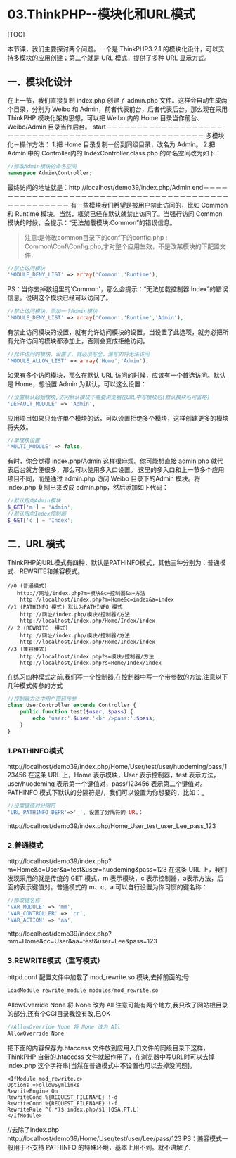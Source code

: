 # 03.ThinkPHP--模块化和URL模式
[TOC]

本节课，我们主要探讨两个问题。一个是 ThinkPHP3.2.1 的模块化设计，可以支持多模块的应用创建；第二个就是 URL 模式，提供了多种 URL 显示方式。 

## 一．模块化设计
在上一节，我们直接复制 index.php 创建了 admin.php 文件。这样会自动生成两个目录，分别为 Weibo 和 Admin，前者代表前台，后者代表后台。那么现在采用 ThinkPHP 模块化架构思想，可以把 Weibo 内的 Home 目录当作前台、Weibo/Admin 目录当作后台。
start－－－－－－－－－－－－－－－－－－－－－－－－－－－－－－－－－－－－－－－－－－－－－－－－－－－
多模块化－操作方法：
1.把 Home 目录复制一份到同级目录，改名为 Admin。
2.把 Admin 中的 Controller内的 IndexController.class.php 的命名空间改为如下：
```php
//修改Admin模块的命名空间
namespace Admin\Controller;
```
最终访问的地址就是：http://localhost/demo39/index.php/Admin
end－－－－－－－－－－－－－－－－－－－－－－－－－－－－－－－－－－－－－－－－－－－－－－－－－－
有一些模块我们希望是被用户禁止访问的，比如 Common 和 Runtime 模块。当然，框架已经在默认就禁止访问了。当强行访问 Common 模块的时候，会提示：“无法加载模块:Common”的错误信息。

> 注意:是修改common目录下的conf下的config.php : Common\Conf\Config.php,才对整个应用生效，不是改某模块的下配置文件．

```php
//禁止访问模块
'MODULE_DENY_LIST' => array('Common','Runtime'),
```
PS：当你去掉数组里的'Common'，那么会提示：“无法加载控制器:Index”的错误信息。说明这个模块已经可以访问了。
```php
//禁止访问模块，添加一个Admin模块
'MODULE_DENY_LIST' => array('Common','Runtime','Admin'),
```
有禁止访问模块的设置，就有允许访问模块的设置。当设置了此选项，就务必把所有允许访问的模块都添加上，否则会变成拒绝访问。
```php
//允许访问的模块，设置了，就必须写全，漏写的将无法访问
'MODULE_ALLOW_LIST' => array('Home','Admin'),
```
如果有多个访问模块，那么在默认 URL 访问的时候，应该有一个首选访问。默认是 Home，想设置 Admin 为默认，可以这么设置：
```php
//设置默认起始模块,访问默认模块不需要浏览器在URL中写模块名(默认模块名可省略)
'DEFAULT_MODULE' => 'Admin',
```
应用项目如果只允许单个模块的话，可以设置拒绝多个模块，这样创建更多的模块将失效。
```php
//单模块设置
'MULTI_MODULE' => false, 
```
有时，你会觉得 index.php/Admin 这样很麻烦。你可能想直接 admin.php 就代表后台就方便很多，那么可以使用多入口设置。
这里的多入口和上一节多个应用项目不同，而是通过 admin.php 访问 Weibo 目录下的Admin 模块。将 index.php 复制出来改成 admin.php，然后添加如下代码：
```php
//默认指向Admin模块
$_GET['m'] = 'Admin';
//默认指向Index控制器
$_GET['c'] = 'Index';
```
## 二．URL 模式
ThinkPHP的URL模式有四种，默认是PATHINFO模式，其他三种分别为：普通模式、REWRITE和兼容模式。
```
//0 (普通模式) 
   http://网址/index.php?m=模块&c=控制器&a=方法
    http://localhost/index.php?m=Home&c=index&a=index
//1 (PATHINFO 模式) 默认为PATHINFO 模式
    http://网址/index.php/模块/控制器/方法
    http://localhost/index.php/Home/Index/index
// 2 (REWRITE  模式)
    http://网址/index.php/模块/控制器/方法
    http://localhost/index.php/Home/Index/index
//3 (兼容模式)  
    http://localhost/index.php?s=模块/控制器/方法
    http://localhost/index.php?s=Home/Index/index
```


在练习四种模式之前,我们写一个控制器,在控制器中写一个带参数的方法,注意以下几种模式传参的方式
```php
//控制器方法中用户密码传参
class UserController extends Controller {
    public function test($user, $pass) {
        echo 'user:'.$user.'<br />pass:'.$pass;
    }
}
```
### 1.PATHINFO模式
http://localhost/demo39/index.php/Home/User/test/user/huodeming/pass/123456
在这条 URL 上，Home 表示模块，User 表示控制器，test 表示方法，user/huodeming 表示第一个键值对，pass/123456 表示第二个键值对。
PATHINFO 模式下默认的分隔符是/，我们可以设置为你想要的，比如：_
```php
//设置键值对分隔符
'URL_PATHINFO_DEPR'=>'_', 设置了分隔符的 URL：
```
http://localhost/demo39/index.php/Home_User_test_user_Lee_pass_123
### 2.普通模式
http://localhost/demo39/index.php?m=Home&c=User&a=test&user=huodeming&pass=123
在这条 URL 上，我们发现采用的就是传统的 GET 模式，m 表示模块，c 表示控制器，a表示方法，后面的表示键值对。普通模式的 m、c、a 可以自行设置为你习惯的键名称：
```php
//修改键名称
'VAR_MODULE' => 'mm',
'VAR_CONTROLLER' => 'cc',
'VAR_ACTION' => 'aa',
```
http://localhost/demo39/index.php?mm=Home&cc=User&aa=test&user=Lee&pass=123

### 3.REWRITE模式（重写模式）
httpd.conf 配置文件中加载了 mod_rewrite.so 模块,去掉前面的;号
```php
LoadModule rewrite_module modules/mod_rewrite.so
```
AllowOverride None 将 None 改为 All
注意可能有两个地方,我只改了网站根目录的部分,还有个CGI目录我没有改,已OK
```php
//AllowOverride None 将 None 改为 All
AllowOverride None
```
把下面的内容保存为.htaccess 文件放到应用入口文件的同级目录下这样，ThinkPHP 自带的.htaccess 文件就起作用了，在浏览器中写URL时可以去掉 index.php 这个字符串[当然在普通模式中不设置也可以去掉没问题]。
```
<IfModule mod_rewrite.c>
Options +FollowSymlinks
RewriteEngine On
RewriteCond %{REQUEST_FILENAME} !-d
RewriteCond %{REQUEST_FILENAME} !-f
RewriteRule ^(.*)$ index.php/$1 [QSA,PT,L]
</IfModule>
```
//去除了index.php
http://localhost/demo39/Home/User/test/user/Lee/pass/123
PS：兼容模式一般用于不支持 PATHINFO 的特殊环境，基本上用不到。就不讲解了.